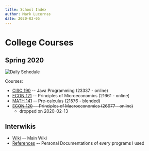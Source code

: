 ```yaml
---
title: School Index
author: Mark Lucernas
date: 2020-02-05
---
```


# College Courses

## Spring 2020

![Daily Schedule](file:../files/spring-2020/spring-2020_dailySchedule_v1.png)

Courses:

  * [CISC 190](spring-2020/CISC-190/cisc-190) -- Java Programming (23337 - online)
  * [ECON 121](spring-2020/ECON-121/econ-121) -- Principles of Microeconomics (21661 - online)
  * [MATH 141](spring-2020/MATH-141/math-141) -- Pre-calculus (21576 - blended)
  * ~~[ECON 120](spring-2020/ECON-120/econ-120) -- Principles of Macroeconomics (26977 - online)~~
    - dropped on 2020-02-13

## Interwikis

  * [Wiki](../../wiki/md/index) -- Main Wiki
  * [References](../../references/md/index) -- Personal Documentations of every programs I used

